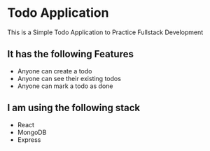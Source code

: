# Todo Application 

This is a Simple Todo Application to Practice Fullstack Development 

## It has the following Features
- Anyone can create a todo
- Anyone can see their existing todos
- Anyone can mark a todo as done

## I am using the following stack
- React
- MongoDB
- Express